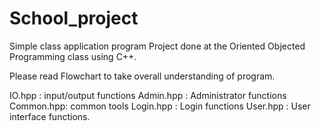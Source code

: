 # School_project

Simple class application program Project done at the Oriented Objected Programming class using C++. 

Please read Flowchart to take overall understanding of program. 

IO.hpp    : input/output functions
Admin.hpp : Administrator functions 
Common.hpp: common tools 
Login.hpp : Login functions
User.hpp  : User interface functions. 
